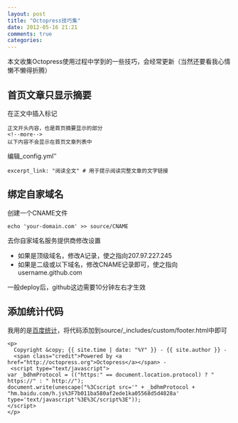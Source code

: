 ```yaml
---
layout: post
title: "Octopress技巧集"
date: 2012-05-16 21:21
comments: true
categories: 
---
```


本文收集Octopress使用过程中学到的一些技巧，会经常更新（当然还要看我心情懒不懒得折腾）

<!--more-->

## 首页文章只显示摘要

在正文中插入标记
```
正文开头内容，也是首页摘要显示的部分
<!--more-->
以下内容不会显示在首页文章列表中
```

编辑_config.yml‵‵
```
excerpt_link: "阅读全文" # 用于提示阅读完整文章的文字链接
```

## 绑定自家域名

创建一个CNAME文件
```
echo 'your-domain.com' >> source/CNAME
```
去你自家域名服务提供商修改设置

* 如果是顶级域名，修改A记录，使之指向207.97.227.245
* 如果是二级或以下域名，修改CNAME记录即可，使之指向username.github.com

一般deploy后，github这边需要10分钟左右才生效

## 添加统计代码

我用的是[百度统计](http://tongji.baidu.com)，将代码添加到source/_includes/custom/footer.html中即可
```
<p>
  Copyright &copy; {{ site.time | date: "%Y" }} - {{ site.author }} -
  <span class="credit">Powered by <a href="http://octopress.org">Octopress</a></span> -
 <script type="text/javascript">
var _bdhmProtocol = (("https:" == document.location.protocol) ? " https://" : " http://");
document.write(unescape("%3Cscript src='" + _bdhmProtocol + "hm.baidu.com/h.js%3F7b011ba580af2ede1ka05568d5d4828a' type='text/javascript'%3E%3C/script%3E"));
</script>
</p>
```